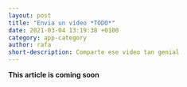```yaml
---
layout: post
title: "Envia un vídeo *TODO*"
date: 2021-03-04 13:19:38 +0100
category: app-category
author: rafa
short-description: Comparte ese video tan genial
---
```


**This article is coming soon**
